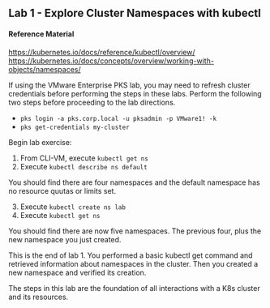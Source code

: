 ## Lab 1 - Explore Cluster Namespaces with kubectl

#### Reference Material
https://kubernetes.io/docs/reference/kubectl/overview/<br>
https://kubernetes.io/docs/concepts/overview/working-with-objects/namespaces/

If using the VMware Enterprise PKS lab, you may need to refresh cluster credentials before performing the steps in these labs. Perform the following two steps before proceeding to the lab directions.

- `pks login -a pks.corp.local -u pksadmin -p VMware1! -k`
- `pks get-credentials my-cluster`

Begin lab exercise:

1. From CLI-VM, execute `kubectl get ns`
2. Execute `kubectl describe ns default`

You should find there are four namespaces and the default namespace has no resource quutas or limits set.

3. Execute `kubectl create ns lab`
4. Execute `kubectl get ns`

You should find there are now five namespaces. The previous four, plus the new namespace you just created.

This is the end of lab 1. You performed a basic kubectl get command and retrieved information about namespaces in the cluster. Then you created a new namespace and verified its creation.

The steps in this lab are the foundation of all interactions with a K8s cluster and its resources.
